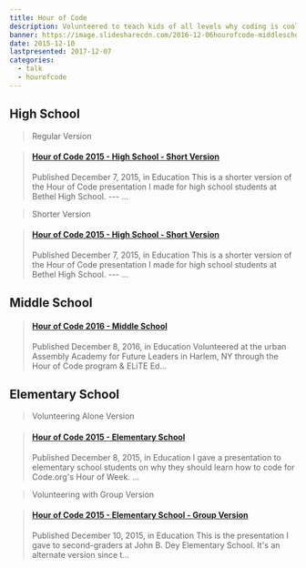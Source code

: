 ```yaml
---
title: Hour of Code
description: Volunteered to teach kids of all levels why coding is cool and how to get started.
banner: https://image.slidesharecdn.com/2016-12-06hourofcode-middleschool-171116001425/95/hour-of-code-2016-middle-school-1-638.jpg?cb=1510971722
date: 2015-12-10
lastpresented: 2017-12-07
categories:
  - talk
  - hourofcode
---
```


## High School

> Regular Version

<blockquote class="embedly-card"><h4><a href="https://www.slideshare.net/FVCproductions/hour-of-code-2015-high-school-short-version">Hour of Code 2015 - High School - Short Version</a></h4><p>Published December 7, 2015, in Education This is a shorter version of the Hour of Code presentation I made for high school students at Bethel High School. --- ...</p></blockquote>
<script async src="//cdn.embedly.com/widgets/platform.js" charset="UTF-8"></script>

> Shorter Version

<blockquote class="embedly-card"><h4><a href="https://www.slideshare.net/FVCproductions/hour-of-code-2015-high-school-short-version">Hour of Code 2015 - High School - Short Version</a></h4><p>Published December 7, 2015, in Education This is a shorter version of the Hour of Code presentation I made for high school students at Bethel High School. --- ...</p></blockquote>
<script async src="//cdn.embedly.com/widgets/platform.js" charset="UTF-8"></script>

## Middle School

<blockquote class="embedly-card"><h4><a href="https://www.slideshare.net/FVCproductions/hour-of-code-2016-middle-school">Hour of Code 2016 - Middle School</a></h4><p>Published December 8, 2016, in Education Volunteered at the urban Assembly Academy for Future Leaders in Harlem, NY through the Hour of Code program & ELiTE Ed...</p></blockquote>
<script async src="//cdn.embedly.com/widgets/platform.js" charset="UTF-8"></script>

## Elementary School

> Volunteering Alone Version

<blockquote class="embedly-card"><h4><a href="https://www.slideshare.net/FVCproductions/2015-1208-hour-of-code-elementary-school">Hour of Code 2015 - Elementary School</a></h4><p>Published December 8, 2015, in Education I gave a presentation to elementary school students on why they should learn how to code for Code.org's Hour of Week. ...</p></blockquote>
<script async src="//cdn.embedly.com/widgets/platform.js" charset="UTF-8"></script>

> Volunteering with Group Version

<blockquote class="embedly-card"><h4><a href="https://www.slideshare.net/FVCproductions/2015-1210-hour-of-code-elementary-school-group-version">Hour of Code 2015 - Elementary School - Group Version</a></h4><p>Published December 10, 2015, in Education This is the presentation I gave to second-graders at John B. Dey Elementary School. It's an alternate version since t...</p></blockquote>
<script async src="//cdn.embedly.com/widgets/platform.js" charset="UTF-8"></script>
